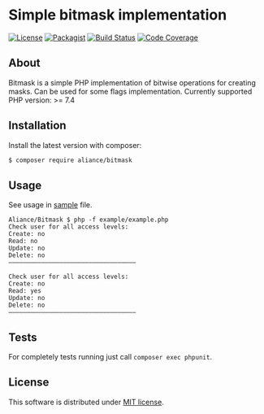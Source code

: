 Simple bitmask implementation
===

[![License](https://img.shields.io/badge/License-MIT-blue.svg)](https://opensource.org/licenses/MIT)
[![Packagist](https://img.shields.io/packagist/v/aliance/bitmask.svg)](https://packagist.org/packages/aliance/bitmask)
[![Build Status](https://travis-ci.org/Aliance/Bitmask.svg?branch=master)](https://travis-ci.org/Aliance/Bitmask)
[![Code Coverage](https://scrutinizer-ci.com/g/Aliance/Bitmask/badges/coverage.png?b=master)](https://scrutinizer-ci.com/g/Aliance/Bitmask/?branch=master)

About
---

Bitmask is a simple PHP implementation of bitwise operations for creating masks.
Can be used for some flags implementation.
Currently supported PHP version: >= 7.4

Installation
---

Install the latest version with composer:

```bash
$ composer require aliance/bitmask
```

Usage
---

See usage in [sample](./example/example.php) file.

```
Aliance/Bitmask $ php -f example/example.php 
Check user for all access levels:
Create: no
Read: no
Update: no
Delete: no
–––––––––––––––––––––––––––––––––––

Check user for all access levels:
Create: no
Read: yes
Update: no
Delete: no
–––––––––––––––––––––––––––––––––––

```

Tests
---

For completely tests running just call `composer exec phpunit`.

License
---

This software is distributed under [MIT license](LICENSE).
